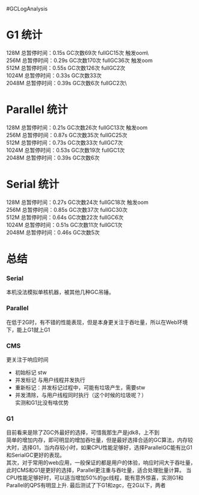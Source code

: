 #GCLogAnalysis
# G1 统计
128M 总暂停时间：0.15s  GC次数69次   fullGC15次 触发oom\  
256M 总暂停时间：0.29s  GC次数170次  fullGC36次 触发oom\
512M 总暂停时间：0.55s  GC次数126次  fullGC2次\
1024M 总暂停时间：0.33s GC次数33次  \
2048M 总暂停时间：0.39s GC次数6次  fullGC2次\
  

# Parallel 统计
128M 总暂停时间：0.21s  GC次数26次   fullGC13次 触发oom\
256M 总暂停时间：0.87s  GC次数35次   fullGC25次 \
512M 总暂停时间：0.73s  GC次数33次   fullGC7次 \
1024M 总暂停时间：0.53s GC次数19次   fullGC1次 \
2048M 总暂停时间：0.39s GC次数6次   

# Serial 统计
128M 总暂停时间：0.27s  GC次数24次   fullGC18次  触发oom\
256M 总暂停时间：0.85s  GC次数37次   fullGC30次 \
512M 总暂停时间：0.64s  GC次数22次   fullGC6次 \
1024M 总暂停时间：0.51s GC次数11次   fullGC1次 \
2048M 总暂停时间：0.46s GC次数5次  

# 总结
### Serial
本机没法模拟单核机器，被其他几种GC吊锤。
### Parallel
在低于2G时，有不错的性能表现，但是本身更关注于吞吐量，所以在Web环境下，能上G1就上G1
### CMS
更关注于响应时间
+ 初始标记 stw
+ 并发标记 与用户线程并发执行
+ 重新标记：并发标记过程中，可能有垃圾产生，需要stw
+ 并发清除，与用户线程同时执行（这个时候的垃圾呢？） \
实测和G1比没有啥优势
### G1
目前看来是除了ZGC外最好的选择，可惜我那生产是jdk8，上不到 \
简单的增加内存，即可明显的增加吞吐量，但是最好选择合适的GC算法，内存较大时，选择G1，当内存较小时，如果CPU性能足够好，选择ParallelGC能有比G1和SerialGC更好的表现。  
其次，对于常用的web应用，一般保证的都是用户的体验，响应时间大于吞吐量，此时CMS和G1是更好的选择，Parallel更注重与吞吐量，适合处理批量计算。
当CPU性能足够好时，可以适当增加50%的gc线程，能有意外惊喜，实测G1和Parallel的QPS有明显上升.
最后测试了下G1和zgc，在2G以下，两者